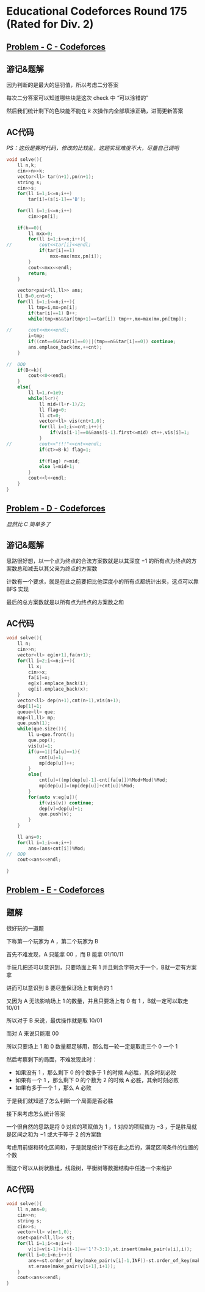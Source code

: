 # Educational Codeforces Round 175 (Rated for Div. 2)

## [Problem - C - Codeforces](https://codeforces.com/contest/2070/problem/C)

## 游记&题解

因为判断的是最大的惩罚值，所以考虑二分答案

每次二分答案可以知道哪些块是这次 check 中 “可以涂错的”

然后我们统计剩下的色块能不能在 $k$ 次操作内全部填涂正确，进而更新答案

## AC代码

*PS：这份是赛时代码，修改的比较乱，这题实现难度不大，尽量自己调吧*

```c++
void solve(){
	ll n,k;
	cin>>n>>k;
	vector<ll> tar(n+1),pn(n+1);
	string s;
	cin>>s;
	for(ll i=1;i<=n;i++)
		tar[i]=(s[i-1]=='B');
	
	for(ll i=1;i<=n;i++)
		cin>>pn[i];
	
	if(k==0){
		ll mxx=0;
		for(ll i=1;i<=n;i++){
//			cout<<tar[i]<<endl;
			if(tar[i]==1)
				mxx=max(mxx,pn[i]);
		}
		cout<<mxx<<endl;
		return;
	}
	
	vector<pair<ll,ll>> ans;
	ll B=0,cnt=0;
	for(ll i=1;i<=n;i++){
		ll tmp=i,mx=pn[i];
		if(tar[i]==1) B++;
		while(tmp<n&&tar[tmp+1]==tar[i]) tmp++,mx=max(mx,pn[tmp]);
		
//		cout<<mx<<endl;
		i=tmp;
		if((cnt==0&&tar[i]==0)||(tmp==n&&tar[i]==0)) continue;
		ans.emplace_back(mx,++cnt);
	}
	
//	OOO
	if(B<=k){
		cout<<0<<endl;
	}
	else{
		ll l=1,r=1e9;
		while(l<r){
			ll mid=(l+r-1)/2;
			ll flag=0;
			ll ct=0;
			vector<ll> vis(cnt+1,0);
			for(ll i=1;i<=cnt;i++){
				if(vis[i-1]==0&&ans[i-1].first<=mid) ct++,vis[i]=1;
			}
//			cout<<"!!!"<<cnt<<endl;
			if(ct>=B-k) flag=1;
			
			if(flag) r=mid;
			else l=mid+1;
		}
		cout<<l<<endl;
	}
}
```

## [Problem - D - Codeforces](https://codeforces.com/contest/2070/problem/D)

*显然比 C 简单多了*

## 游记&题解

思路很好想，以一个点为终点的合法方案数就是以其深度 $-1$ 的所有点为终点的方案数总和减去以其父亲为终点的方案数

计数有一个要求，就是在此之前要把比他深度小的所有点都统计出来，这点可以靠 BFS 实现

最后的总方案数就是以所有点为终点的方案数之和

## AC代码

```c++
void solve(){
	ll n;
	cin>>n;
	vector<ll> eg[n+1],fa(n+1);
	for(ll i=2;i<=n;i++){
		ll x;
		cin>>x;
		fa[i]=x;
		eg[x].emplace_back(i);
		eg[i].emplace_back(x);
	}
	vector<ll> dep(n+1),cnt(n+1),vis(n+1);
	dep[1]=1;
	queue<ll> que;
	map<ll,ll> mp;
	que.push(1);
	while(que.size()){
		ll u=que.front();
		que.pop();
		vis[u]=1;
		if(u==1||fa[u]==1){
			cnt[u]=1;
			mp[dep[u]]++;
		}
		else{
			cnt[u]=((mp[dep[u]-1]-cnt[fa[u]])%Mod+Mod)%Mod;
			mp[dep[u]]=(mp[dep[u]]+cnt[u])%Mod;
		}
		for(auto v:eg[u]){
			if(vis[v]) continue;
			dep[v]=dep[u]+1;
			que.push(v);
		}
	}
	
	ll ans=0;
	for(ll i=1;i<=n;i++)
		ans=(ans+cnt[i])%Mod;
//	OOO
	cout<<ans<<endl;
	
}
```

## [Problem - E - Codeforces](https://codeforces.com/contest/2070/problem/E)

## 题解

很好玩的一道题

下称第一个玩家为 A ，第二个玩家为 B

首先不难发现，A 只能拿 00 ，而 B 能拿 01/10/11 

手玩几把还可以意识到，只要场面上有 1 并且剩余字符大于一个，B就一定有方案拿

进而可以意识到 B 要尽量保证场上有剩余的 1 

又因为 A 无法影响场上 1 的数量，并且只要场上有 0 有 1 ，B就一定可以取走 10/01

所以对于 B 来说，最优操作就是取 10/01

而对 A 来说只能取 00 

所以只要场上 1 和 0 数量都足够用，那么每一轮一定是取走三个 0 一个 1

然后考察剩下的局面，不难发现此时：

- 如果没有 1 ，那么剩下 0 的个数多于 1 的时候 A必胜，其余时刻必败
- 如果有一个 1 ，那么剩下 0 的个数为 2 的时候 A 必胜，其余时刻必败
- 如果有多于一个 1 ，那么 A 必败

于是我们就知道了怎么判断一个局面是否必胜



接下来考虑怎么统计答案

一个很自然的思路是将 0 对应的项赋值为 $1$ ，1 对应的项赋值为 $-3$ ，于是胜局就是区间之和为 $-1$ 或大于等于 $2$ 的方案数

考虑用前缀和转化区间和，于是就是统计下标在此之后的，满足区间条件的位置的个数

而这个可以从树状数组，线段树，平衡树等数据结构中任选一个来维护

## AC代码

```c++
void solve(){
	ll n,ans=0;
	cin>>n;
	string s;
	cin>>s;
	vector<ll> v(n+1,0);
	oset<pair<ll,ll>> st;
	for(ll i=1;i<=n;i++)
		v[i]=v[i-1]+(s[i-1]=='1'?-3:1),st.insert(make_pair(v[i],i));
	for(ll i=0;i<n;i++){
		ans+=st.order_of_key(make_pair(v[i]-1,INF))-st.order_of_key(make_pair(v[i]-1,0))+(n-i)-st.order_of_key(make_pair(v[i]+2,0));
		st.erase(make_pair(v[i+1],i+1));
	}
	cout<<ans<<endl;
}
```

